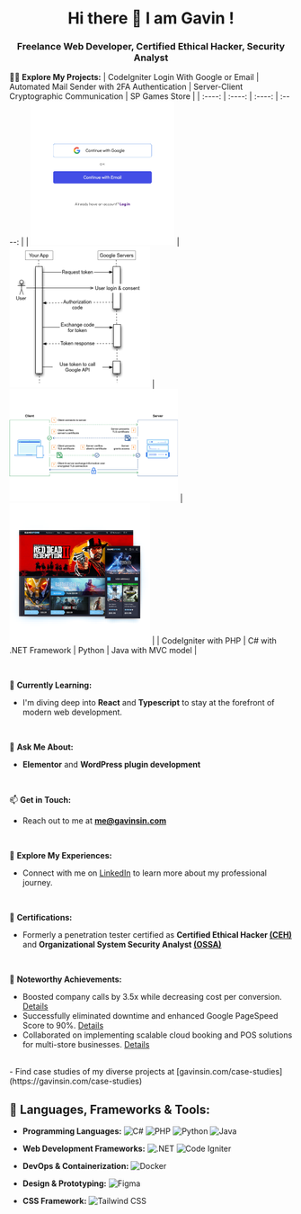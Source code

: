 <h1 align="center">Hi there 👋 I am Gavin !</h1>
<h3 align="center">Freelance Web Developer, Certified Ethical Hacker, Security Analyst</h3>

<!-- Projects Section -->
👨‍💻 **Explore My Projects:**
| CodeIgniter Login With Google or Email | Automated Mail Sender with 2FA Authentication | Server-Client Cryptographic Communication | SP Games Store |
|    :----:   |    :----:   |    :----:   |    :----:   |
| ![CodeIgniter Login With Google or Email](portfolio_pic/login_with_google_or_email.png "CodeIgniter Login With Google or Email") | ![Automated Mail Sender with 2FA Authentication](portfolio_pic/gmail_oauth.png "Automated Mail Sender with 2FA Authentication") | ![Server-Client Cryptographic Communication](portfolio_pic/server_client_cryptography.png "Server-Client Cryptographic Communication") | ![SP Games Store](portfolio_pic/sp_games_store.png "SP Games Store") |
| CodeIgniter with PHP | C# with .NET Framework | Python | Java with MVC model |

<br/>

<!-- Learning Section -->
🌱 **Currently Learning:**
- I'm diving deep into **React** and **Typescript** to stay at the forefront of modern web development.
<br/>

<!-- Expertise Section -->
💬 **Ask Me About:**
- **Elementor** and **WordPress plugin development**
<br/>

<!-- Contact Section -->
📫 **Get in Touch:**
- Reach out to me at **me@gavinsin.com**
<br/>

<!-- LinkedIn Section -->
📄 **Explore My Experiences:**
- Connect with me on [LinkedIn](https://www.linkedin.com/in/gavin-sin-a02222196/) to learn more about my professional journey.
<br/>

<!-- Certification Section -->
🥷 **Certifications:**
- Formerly a penetration tester certified as **Certified Ethical Hacker [(CEH)](https://www.eccouncil.org/train-certify/certified-ethical-hacker-ceh/)** and **Organizational System Security Analyst [(OSSA)](https://securitystartshere.org/page-training-certprof.htm)**
<br/>

<!-- Achievements Section -->
🌟 **Noteworthy Achievements:**
- Boosted company calls by 3.5x while decreasing cost per conversion. [Details](https://gavinsin.com/increase-call-by-3-5x-and-decrease-cost-per-conversion/)
- Successfully eliminated downtime and enhanced Google PageSpeed Score to 90%. [Details](https://gavinsin.com/eliminate-downtime-and-boost-google-pagespeed-score-to-90/)
- Collaborated on implementing scalable cloud booking and POS solutions for multi-store businesses. [Details](https://gavinsin.com/scalable-cloud-booking-and-pos-solutions-for-multi-stores/)
<br/>
- Find case studies of my diverse projects at [gavinsin.com/case-studies](https://gavinsin.com/case-studies)

<!-- Skills Section -->
## 🚀 **Languages, Frameworks & Tools:**
- <p><strong>Programming Languages:</strong> <img src="https://img.shields.io/badge/C%23-239120?style=flat-square&logo=c-sharp&logoColor=white" alt="C#"/> <img src="https://img.shields.io/badge/PHP-777BB4?style=flat-square&logo=php&logoColor=white" alt="PHP"/> <img src="https://img.shields.io/badge/python%20-%2314354C.svg?&amp;style=flat-square&amp;logo=python&amp;logoColor=white" alt="Python"/> <img src="https://img.shields.io/badge/Java-ED8B00?style=flat-square&logo=openjdk&logoColor=white" alt="Java"/> </p>
- <p><strong>Web Development Frameworks:</strong> <img src="https://img.shields.io/badge/.NET-5C2D91?style=flat-square&logo=.net&logoColor=white" alt=".NET"/> <img src="https://img.shields.io/badge/CodeIgniter-%23EF4223.svg?style=flat-square&logo=codeIgniter&logoColor=white" alt="Code Igniter"/> </p>
- <p><strong>DevOps & Containerization:</strong> <img src="https://img.shields.io/badge/docker-%230db7ed.svg?style=flat-square&logo=docker&logoColor=white" alt="Docker"/> </p>
- <p><strong>Design & Prototyping:</strong> <img src="https://img.shields.io/badge/Figma-F24E1E?style=flat-square&logo=figma&logoColor=white" alt="Figma"/> </p>
- <p><strong>CSS Framework:</strong> <img src="https://img.shields.io/badge/Tailwind_CSS-38B2AC?style=flat-square&logo=tailwind-css&logoColor=white" alt="Tailwind CSS"/> </p>
